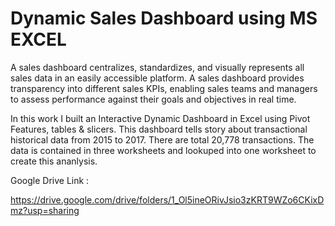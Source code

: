 # Dynamic Sales Dashboard using MS EXCEL


A sales dashboard centralizes, standardizes, and visually represents all sales data in an easily accessible platform. A sales dashboard provides transparency into different sales KPIs, enabling sales teams and managers to assess performance against their goals and objectives in real time.

In this work I built an Interactive Dynamic Dashboard in Excel using Pivot Features, tables & slicers.
This dashboard tells story about transactional historical data from 2015 to 2017. There are total 20,778 transactions. The data is contained in three worksheets and lookuped into one worksheet to create this ananlysis.



Google Drive Link :

https://drive.google.com/drive/folders/1_Ol5ineORivJsio3zKRT9WZo6CKixDmz?usp=sharing
